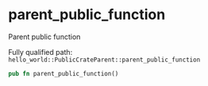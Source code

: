 # parent_public_function

Parent public function


Fully qualified path: `hello_world::PublicCrateParent::parent_public_function`

```rust
pub fn parent_public_function()
```

